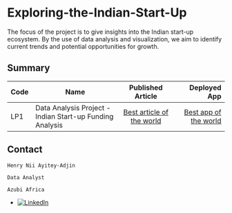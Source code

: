 # Exploring-the-Indian-Start-Up
The focus of the project is to give insights into the Indian start-up ecosystem. By the use of data analysis and visualization, we aim to identify current trends and potential opportunities for growth.

## Summary
| Code      | Name        | Published Article |  Deployed App |
|-----------|-------------|:-------------:|------:|
| LP1 | Data Analysis Project - Indian Start-up Funding Analysis |  [Best article of the world](https://medium.com/@hnayiteyadjin/exploring-the-indian-start-up-ecosystem-insights-from-data-analysis-5a2c23a74c3d) | [Best app of the world](https://app.powerbi.com/groups/me/reports/bc45aae1-9dff-4829-8d15-c3cdeeed21cb/ReportSection) |




## Contact

`Henry Nii Ayitey-Adjin`

`Data Analyst`

`Azubi Africa`

- [![LinkedIn](https://img.shields.io/badge/LinkedIn-%230077B5?logo=linkedin&logoColor=white)](https://www.linkedin.com/in/henry-nii-ayitey-adjin-slick-data/) 
